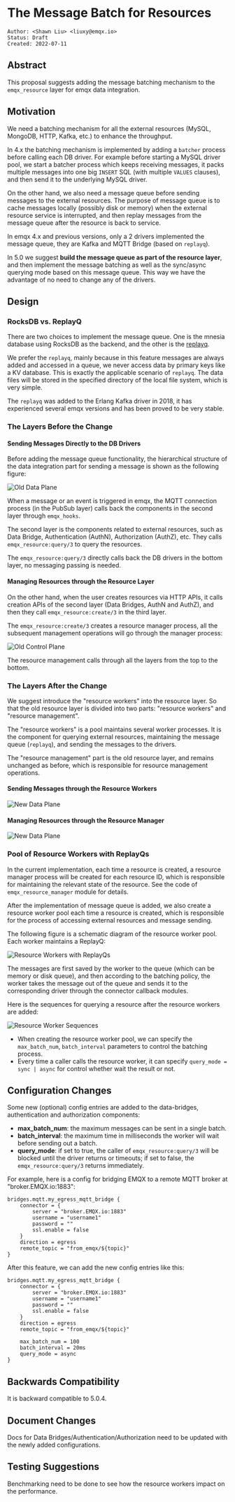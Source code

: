 # The Message Batch for Resources

```
Author: <Shawn Liu> <liuxy@emqx.io>
Status: Draft
Created: 2022-07-11
```

## Abstract

This proposal suggests adding the message batching mechanism to the `emqx_resource` layer for emqx data integration.

## Motivation

We need a batching mechanism for all the external resources (MySQL, MongoDB, HTTP, Kafka, etc.) to enhance the throughput.

In 4.x the batching mechanism is implemented by adding a `batcher` process before calling each
DB driver. For example before starting a MySQL driver pool, we start a batcher process which keeps receiving
messages, it packs multiple messages into one big `INSERT` SQL (with multiple `VALUES` clauses), and then send it to the underlying MySQL driver.

On the other hand, we also need a message queue before sending messages to the external resources.
The purpose of message queue is to cache messages locally (possibly disk or memory) when the external resource service is interrupted, and then replay messages from the message queue after the resource is back to service.

In emqx 4.x and previous versions, only a 2 drivers implemented the message queue, they are Kafka and MQTT Bridge (based on `replayq`).

In 5.0 we suggest **build the message queue as part of the resource layer**, and then implement the message batching as well as the sync/async querying mode based on this message queue. This way we have the advantage of no need to change any of the drivers.

## Design

### RocksDB vs. ReplayQ

There are two choices to implement the message queue. One is the mnesia database using RocksDB as the backend, and the other is the [replayq](https://github.com/emqx/replayq).

We prefer the `replayq`, mainly because in this feature messages are always added and accessed in a queue, we never access data by primary keys like a KV database. This is exactly the applicable scenario of `replayq`. The data files will be stored in the specified directory of the local file system, which is very simple.

The `replayq` was added to the Erlang Kafka driver in 2018, it has experienced several emqx versions and has been proved to be very stable.

### The Layers Before the Change

#### Sending Messages Directly to the DB Drivers

Before adding the message queue functionality, the hierarchical structure of the data integration part for sending a message is shown as the following figure:

![Old Data Plane](0021-assets/resource-old-arch-data-plane.png)

When a message or an event is triggered in emqx, the MQTT connection process (in the PubSub layer) calls back the components in the second layer through `emqx_hooks`.

The second layer is the components related to external resources, such as Data Bridge, Authentication (AuthN), Authorization (AuthZ), etc. They calls `emqx_resource:query/3` to query the resources.

The `emqx_resource:query/3` directly calls back the DB drivers in the bottom layer, no messaging passing is needed.

#### Managing Resources through the Resource Layer

On the other hand, when the user creates resources via HTTP APIs, it calls creation APIs of the second layer (Data Bridges, AuthN and AuthZ), and then they call `emqx_resource:create/3` in the third layer.

The `emqx_resource:create/3` creates a resource manager process, all the subsequent management operations will go through the manager process:

![Old Control Plane](0021-assets/resource-old-arch-control-plane.png)

The resource management calls through all the layers from the top to the bottom.

### The Layers After the Change

We suggest introduce the "resource workers" into the resource layer.
So that the old resource layer is divided into two parts: "resource workers" and "resource management". 

The "resource workers" is a pool maintains several worker processes.
It is the component for querying external resources, maintaining the message queue (`replayq`), and sending the messages to the drivers. 

The "resource management" part is the old resource layer, and remains unchanged as before, which is responsible for resource management operations.

#### Sending Messages through the Resource Workers

![New Data Plane](0021-assets/resource-new-arch-data-plane.png)

#### Managing Resources through the Resource Manager

![New Data Plane](0021-assets/resource-new-arch-control-plane.png)

### Pool of Resource Workers with ReplayQs

In the current implementation, each time a resource is created, a resource manager process will be created for each resource ID, which is responsible for maintaining the relevant state of the resource. See the code of `emqx_resource_manager` module for details.

After the implementation of message queue is added, we also create a resource worker pool each time a resource is created, which is responsible for the process of accessing external resources and message sending.

The following figure is a schematic diagram of the resource worker pool. Each worker maintains a ReplayQ:

![Resource Workers with ReplayQs](0021-assets/resource-workers.png)

The messages are first saved by the worker to the queue (which can be memory or disk queue), and then according to the batching policy, the worker takes the message out of the queue and sends it to the corresponding driver through the connector callback modules.

Here is the sequences for querying a resource after the resource workers are added:

![Resource Worker Sequences](0021-assets/resource-worker-sequences.drawio.png)

- When creating the resource worker pool, we can specify the `max_batch_num`, `batch_interval` parameters to control the batching process.
- Every time a caller calls the resource worker, it can specify `query_mode = sync | async` for control whether wait the result or not.

## Configuration Changes

Some new (optional) config entries are added to the data-bridges, authentication and authorization components:

- **max_batch_num**: the maximum messages can be sent in a single batch.
- **batch_interval**: the maximum time in milliseconds the worker will wait before sending out a batch.
- **query_mode**: if set to true, the caller of `emqx_resource:query/3` will be blocked until
the driver returns or timeouts; if set to false, the `emqx_resource:query/3` returns immediately.

For example, here is a config for bridging EMQX to a remote MQTT broker at "broker.EMQX.io:1883":

```
bridges.mqtt.my_egress_mqtt_bridge {
    connector = {
        server = "broker.EMQX.io:1883"
        username = "username1"
        password = ""
        ssl.enable = false
    }
    direction = egress
    remote_topic = "from_emqx/${topic}"
}
```
After this feature, we can add the new config entries like this:

```
bridges.mqtt.my_egress_mqtt_bridge {
    connector = {
        server = "broker.EMQX.io:1883"
        username = "username1"
        password = ""
        ssl.enable = false
    }
    direction = egress
    remote_topic = "from_emqx/${topic}"

    max_batch_num = 100
    batch_interval = 20ms
    query_mode = async
}
```

## Backwards Compatibility

It is backward compatible to 5.0.4.

## Document Changes

Docs for Data Bridges/Authentication/Authorization need to be updated with the
newly added configurations.

## Testing Suggestions

Benchmarking need to be done to see how the resource workers impact on the performance.
